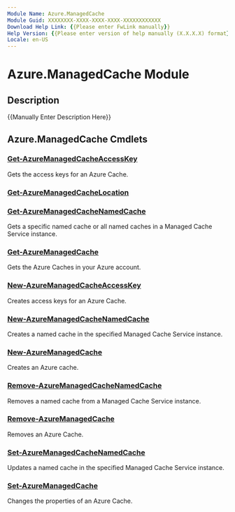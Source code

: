 ```yaml
---
Module Name: Azure.ManagedCache
Module Guid: XXXXXXXX-XXXX-XXXX-XXXX-XXXXXXXXXXXX
Download Help Link: {{Please enter FwLink manually}}
Help Version: {{Please enter version of help manually (X.X.X.X) format}}
Locale: en-US
---
```


# Azure.ManagedCache Module
## Description
{{Manually Enter Description Here}}

## Azure.ManagedCache Cmdlets
### [Get-AzureManagedCacheAccessKey](.\Get-AzureManagedCacheAccessKey.md)
Gets the access keys for an Azure Cache.


### [Get-AzureManagedCacheLocation](.\Get-AzureManagedCacheLocation.md)



### [Get-AzureManagedCacheNamedCache](.\Get-AzureManagedCacheNamedCache.md)
Gets a specific named cache or all named caches in a Managed Cache Service instance.


### [Get-AzureManagedCache](.\Get-AzureManagedCache.md)
Gets the Azure Caches in your Azure account.


### [New-AzureManagedCacheAccessKey](.\New-AzureManagedCacheAccessKey.md)
Creates access keys for an Azure Cache.


### [New-AzureManagedCacheNamedCache](.\New-AzureManagedCacheNamedCache.md)
Creates a named cache in the specified Managed Cache Service instance.


### [New-AzureManagedCache](.\New-AzureManagedCache.md)
Creates an Azure cache.


### [Remove-AzureManagedCacheNamedCache](.\Remove-AzureManagedCacheNamedCache.md)
Removes a named cache from a Managed Cache Service instance.


### [Remove-AzureManagedCache](.\Remove-AzureManagedCache.md)
Removes an Azure Cache.


### [Set-AzureManagedCacheNamedCache](.\Set-AzureManagedCacheNamedCache.md)
Updates a named cache in the specified Managed Cache Service instance.


### [Set-AzureManagedCache](.\Set-AzureManagedCache.md)
Changes the properties of an Azure Cache.



